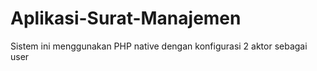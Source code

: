 # Aplikasi-Surat-Manajemen
Sistem ini menggunakan PHP native dengan konfigurasi 2 aktor sebagai user
